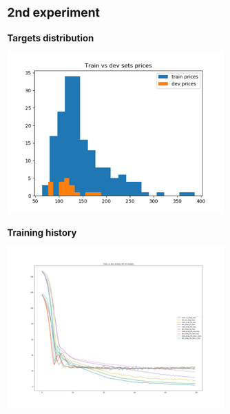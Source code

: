 # 2nd experiment

## Targets distribution

![Img1](fig1.png)

## Training history

![Img1](fig2.png)


